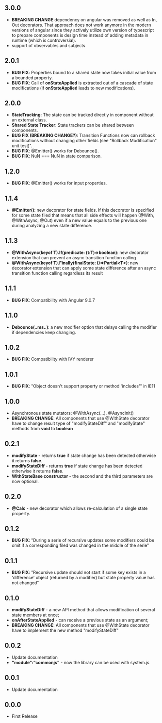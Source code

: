 ## 3.0.0
* **BREAKING CHANGE** dependency on angular was removed as well as In, Out decorators. That approach does not work anymore in the modern versions of angular since they actively utilize own version of typescript to prepare components is design time instead of adding metadata in runtime (which is controversial).
* support of observables and subjects

## 2.0.1
* **BUG FIX**: Properties bound to a shared state now takes initial value from a bounded property.
* **BUG FIX**: Call of **onStateApplied** is extracted out of a cascade of state modifications (if **onStateApplied** leads to new modifications).

## 2.0.0
* **StateTracking**: The state can be tracked directly in component without an external class.
* **Shared State Tracker**: State trackers can be shared between components.
* **BUG FIX (BREAKING CHANGE?)**: Transition Functions now can rollback modifications without changing other fields (see "Rollback Modification" unit test)".
* **BUG FIX**: @Emitter() works for Debounce().
* **BUG FIX**: NuN === NuN in state comparison.


## 1.2.0
* **BUG FIX**: @Emitter() works for input properties.

## 1.1.4 
* **@Emitter()**: new decorator for state fields. If this decorator is specified for some state filed that means that all side effects will happen (@With, @WithAsync, @Out) even if a new value equals to the previous one during analyzing a new state difference.

## 1.1.3
* **@WithAsync(keyof T).If(predicate: (t:T)=>boolean)**: new decorator extension that can prevent an async transition function calling
* **@WithAsync(keyof T).Finally(finalState: ()=>Partial&lt;T&gt;)**: new decorator extension that can apply some state difference after an async transition function calling regardless its result

## 1.1.1
* **BUG FIX**: Compatibility with Angular 9.0.7

## 1.1.0
* **Debounce(..ms..)**: a new modifier option that delays calling the modifier if dependencies keep changing.

## 1.0.2
* **BUG FIX**: Compatibility with IVY renderer


## 1.0.1
* **BUG FIX**: "Object doesn't support property or method 'includes'" in IE11

## 1.0.0
* Asynchronous state mutators: @WithAsync(...), @AsyncInit()
* **BREAKING CHANGE**: All components that use @WithState decorator have to change result type of "modifyStateDiff" and "modifyState" methods from __void__ to __boolean__

## 0.2.1
* **modifyState** - returns **true** if state change has been detected otherwise it returns **false**.
* **modifyStateDiff** - returns **true** if state change has been detected otherwise it returns **false**.
* **WithStateBase constructor** - the second and the third parameters are now optional.

## 0.2.0
* **@Calc** - new decorator which allows re-calculation of a single state property.  

## 0.1.2
* **BUG FIX**: "During a serie of recursive updates some modifiers could be omit if a corresponding filed was changed in the middle of the serie"

## 0.1.1
* **BUG FIX**: "Recursive update should not start if some key exists in a 'difference' object (returned by a modifier) but state property value has not changed"

## 0.1.0
* **modifyStateDiff** - a new API method that allows modification of several state members at once;
* **onAfterStateApplied** - can receive a previous state as an argument;
* **BREAKING CHANGE**: All components that use @WithState decorator have to implement the new method "modifyStateDiff"
## 0.0.2
* Update documentation
* **"module":"commonjs"** - now the library can be used with system.js
## 0.0.1
* Update documentation
## 0.0.0
* First Release
